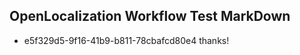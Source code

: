 ## OpenLocalization Workflow Test MarkDown
* e5f329d5-9f16-41b9-b811-78cbafcd80e4 thanks!

<!--HONumber=Sep16_HO1-->


